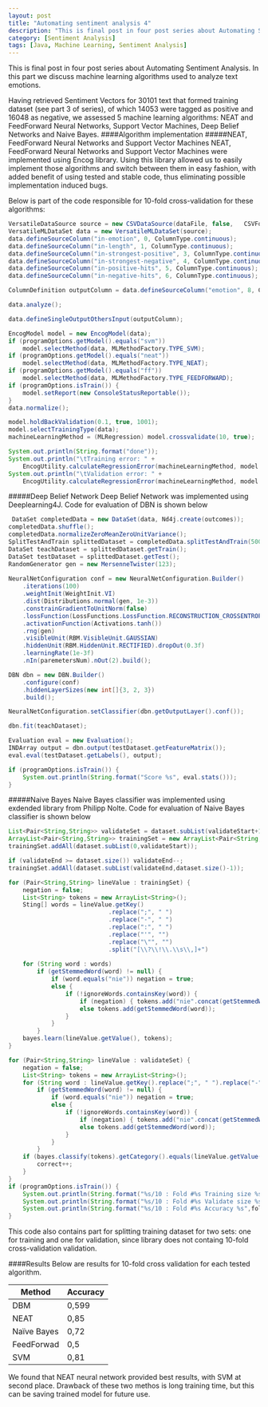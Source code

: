 ```yaml
---
layout: post
title: "Automating sentiment analysis 4"
description: "This is final post in four post series about Automating Sentiment Analysis. In this part we discuss machine learning algorithms used to analyze text emotions."
category: [Sentiment Analysis]
tags: [Java, Machine Learning, Sentiment Analysis]
---
```


This is final post in four post series about Automating Sentiment Analysis. In this part we discuss machine learning algorithms used to analyze text emotions.

<!--more-->

Having retrieved Sentiment Vectors for 30101 text that formed training dataset (see part 3 of series), of which 14053 were tagged as positive and 16048 as negative, we assessed 5 machine learning algorithms: NEAT and FeedForward Neural Networks, Support Vector Machines, Deep Belief Networks and Naive Bayes. 
####Algorithm implementation
#####NEAT, FeedForward Neural Networks and Support Vector Machines
NEAT, FeedForward Neural Networks and Support Vector Machines were implemented using Encog library. Using this library allowed us to easily implement those algorithms and switch between them in easy fashion, with added benefit of using tested and stable code, thus eliminating possible implementation induced bugs.

Below is part of the code responsible for 10-fold cross-validation for these algorithms:

```java
VersatileDataSource source = new CSVDataSource(dataFile, false,   CSVFormat.DECIMAL_POINT);
VersatileMLDataSet data = new VersatileMLDataSet(source);
data.defineSourceColumn("in-emotion", 0, ColumnType.continuous);
data.defineSourceColumn("in-length", 1, ColumnType.continuous);
data.defineSourceColumn("in-strongest-positive", 3, ColumnType.continuous);
data.defineSourceColumn("in-strongest-negative", 4, ColumnType.continuous);
data.defineSourceColumn("in-positive-hits", 5, ColumnType.continuous);
data.defineSourceColumn("in-negative-hits", 6, ColumnType.continuous);

ColumnDefinition outputColumn = data.defineSourceColumn("emotion", 8, ColumnType.nominal);

data.analyze();

data.defineSingleOutputOthersInput(outputColumn);

EncogModel model = new EncogModel(data);
if (programOptions.getModel().equals("svm"))
	model.selectMethod(data, MLMethodFactory.TYPE_SVM);
if (programOptions.getModel().equals("neat"))
	model.selectMethod(data, MLMethodFactory.TYPE_NEAT);
if (programOptions.getModel().equals("ff"))
	model.selectMethod(data, MLMethodFactory.TYPE_FEEDFORWARD);
if (programOptions.isTrain()) {
	model.setReport(new ConsoleStatusReportable());
}
data.normalize();

model.holdBackValidation(0.1, true, 1001);
model.selectTrainingType(data);
machineLearningMethod = (MLRegression) model.crossvalidate(10, true);

System.out.println(String.format("done"));
System.out.println("\tTraining error: " + 
    EncogUtility.calculateRegressionError(machineLearningMethod, model.getTrainingDataset()));
System.out.println("\tValidation error: " + 
    EncogUtility.calculateRegressionError(machineLearningMethod, model.getValidationDataset()));
```

#####Deep Belief Network
Deep Belief Network was implemented using Deeplearning4J. Code for evaluation of DBN is shown below

```java
 DataSet completedData = new DataSet(data, Nd4j.create(outcomes));
completedData.shuffle();
completedData.normalizeZeroMeanZeroUnitVariance();
SplitTestAndTrain splittedDataset = completedData.splitTestAndTrain(5000);
DataSet teachDataset = splittedDataset.getTrain();
DataSet testDataset = splittedDataset.getTest();
RandomGenerator gen = new MersenneTwister(123);
   
NeuralNetConfiguration conf = new NeuralNetConfiguration.Builder()
	.iterations(100)
	.weightInit(WeightInit.VI)
    .dist(Distributions.normal(gen, 1e-3))
    .constrainGradientToUnitNorm(false)
	.lossFunction(LossFunctions.LossFunction.RECONSTRUCTION_CROSSENTROPY)
    .activationFunction(Activations.tanh())
	.rng(gen)
    .visibleUnit(RBM.VisibleUnit.GAUSSIAN)
    .hiddenUnit(RBM.HiddenUnit.RECTIFIED).dropOut(0.3f)
	.learningRate(1e-3f)
    .nIn(paremetersNum).nOut(2).build();

DBN dbn = new DBN.Builder()
	.configure(conf)
	.hiddenLayerSizes(new int[]{3, 2, 3})
	.build();

NeuralNetConfiguration.setClassifier(dbn.getOutputLayer().conf());

dbn.fit(teachDataset);

Evaluation eval = new Evaluation();
INDArray output = dbn.output(testDataset.getFeatureMatrix());
eval.eval(testDataset.getLabels(), output);

if (programOptions.isTrain()) {
    System.out.println(String.format("Score %s", eval.stats()));
}
```

#####Naive Bayes
Naive Bayes classifier was implemented using exdended library from Philipp Nolte. Code for evaluation of Naive Bayes classifier is shown below

```java
List<Pair<String,String>> validateSet = dataset.subList(validateStart+1, validateEnd-1);
ArrayList<Pair<String,String>> trainingSet = new ArrayList<Pair<String,String>>();
trainingSet.addAll(dataset.subList(0,validateStart));

if (validateEnd >= dataset.size()) validateEnd--;
trainingSet.addAll(dataset.subList(validateEnd,dataset.size()-1));

for (Pair<String,String> lineValue : trainingSet) {
    negation = false;
    List<String> tokens = new ArrayList<String>();
    Sting[] words = lineValue.getKey()
                            .replace(";", " ")
                            .replace("-", " ")
                            .replace(":", " ")
                            .replace("'", "")
                            .replace("\"", "")
                            .split("[\\?\\!\\.\\s\\,]+")
    
    for (String word : words)
        if (getStemmedWord(word) != null) {
            if (word.equals("nie")) negation = true;
            else {
                if (!ignoreWords.containsKey(word)) {
                    if (negation) { tokens.add("nie".concat(getStemmedWord(word))); negation = false; }
                    else tokens.add(getStemmedWord(word));
                }
            }
        }
    bayes.learn(lineValue.getValue(), tokens);
}

for (Pair<String,String> lineValue : validateSet) {
    negation = false;
    List<String> tokens = new ArrayList<String>();
    for (String word : lineValue.getKey().replace(";", " ").replace("-", " ").replace(":", " ").replace("'", "").replace("\"", "").split("[\\?\\!\\.\\s\\,]+"))
        if (getStemmedWord(word) != null) {
            if (word.equals("nie")) negation = true;
            else {
                if (!ignoreWords.containsKey(word)) {
                    if (negation) { tokens.add("nie".concat(getStemmedWord(word))); negation = false; }
                    else tokens.add(getStemmedWord(word));
                }
            }
        }
    if (bayes.classify(tokens).getCategory().equals(lineValue.getValue())) {
        correct++;
    }
}
if (programOptions.isTrain()) {
    System.out.println(String.format("%s/10 : Fold #%s Training size %s",fold+1, fold+1,trainingSet.size()));
    System.out.println(String.format("%s/10 : Fold #%s Validate size %s",fold+1,fold+1,validateSet.size()));
    System.out.println(String.format("%s/10 : Fold #%s Accuracy %s",fold+1,fold+1,correct/validateSet.size()));
}
```

This code also contains part for splitting training dataset for two sets: one for training and one for validation, since library does not containg 10-fold cross-validation validation.

####Results
Below are results for 10-fold cross validation for each tested algorithm. 

| Method      | Accuracy |
|-------------|----------|
| DBM         | 0,599    |
| NEAT        | 0,85     |
| Naïve Bayes | 0,72     |
| FeedForwad  | 0,5      |
| SVM         | 0,81     |

We found that NEAT neural network provided best results, with SVM at second place. Drawback of these two methos is long training time, but this can be saving trained model for future use.